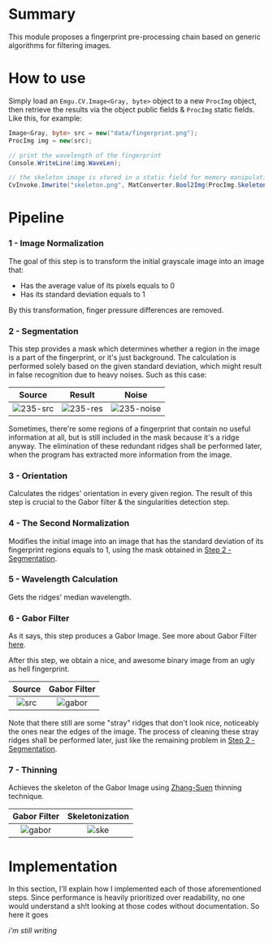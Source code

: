 
# Summary

This module proposes a fingerprint pre-processing chain based on generic algorithms for filtering images.

# How to use

Simply load an `Emgu.CV.Image<Gray, byte>` object to a new `ProcImg` object, then retrieve the results via the object public fields & `ProcImg` static fields. Like this, for example:

```C#
Image<Gray, byte> src = new("data/fingerprint.png");
ProcImg img = new(src);

// print the wavelength of the fingerprint
Console.WriteLine(img.WaveLen);

// the skeleton image is stored in a static field for memory manipulation reasons
CvInvoke.Imwrite("skeleton.png", MatConverter.Bool2Img(ProcImg.SkeletonMat));
```

# Pipeline

### 1 - Image Normalization

The goal of this step is to transform the initial grayscale image into an image that:

- Has the average value of its pixels equals to 0
- Has its standard deviation equals to 1

By this transformation, finger pressure differences are removed.

### 2 - Segmentation

This step provides a mask which determines whether a region in the image is a part of the fingerprint, or it's just background. The calculation is performed solely based on the given standard deviation, which might result in false recognition due to heavy noises. Such as this case:

Source                     | Result                    | Noise                     |
:-------------------------:|:-------------------------:|:-------------------------:|
![235-src](https://user-images.githubusercontent.com/58514512/211996283-66d5f78e-625f-4a78-bb33-11946da40cde.png) | ![235-res](https://user-images.githubusercontent.com/58514512/211996302-8fdc35be-3be1-4a96-a922-a41be72bf799.png) | ![235-noise](https://user-images.githubusercontent.com/58514512/211996651-bc09f6e3-871e-4586-a36b-f07cd234edc9.png) |

Sometimes, there're some regions of a fingerprint that contain no useful information at all, but is still included in the mask because it's a ridge anyway. The elimination of these redundant ridges shall be performed later, when the program has extracted more information from the image.

### 3 - Orientation

Calculates the ridges' orientation in every given region. The result of this step is crucial to the Gabor filter & the singularities detection step.

### 4 - The Second Normalization

Modifies the initial image into an image that has the standard deviation of its fingerprint regions equals to 1, using the mask obtained in [Step 2 - Segmentation](#user-content-2---segmentation).

### 5 - Wavelength Calculation

Gets the ridges' median wavelength.

### 6 - Gabor Filter

As it says, this step produces a Gabor Image. See more about Gabor Filter [here](https://en.wikipedia.org/wiki/Gabor_filter).

After this step, we obtain a nice, and awesome binary image from an ugly as hell fingerprint.

Source                     | Gabor Filter              |
:-------------------------:|:-------------------------:|
![src](https://user-images.githubusercontent.com/58514512/211999043-329071a6-83e8-4324-95d1-d9fc8771432e.png) | ![gabor](https://user-images.githubusercontent.com/58514512/211999052-5f6a2f93-b5d8-4635-ae11-c0f1334af470.png)

Note that there still are some "stray" ridges that don't look nice, noticeably the ones near the edges of the image. The process of cleaning these stray ridges shall be performed later, just like the remaining problem in [Step 2 - Segmentation](#user-content-2---segmentation).

### 7 - Thinning

Achieves the skeleton of the Gabor Image using [Zhang-Suen](https://rosettacode.org/wiki/Zhang-Suen_thinning_algorithm) thinning technique.

Gabor Filter                | Skeletonization            |
:-------------------------: | :-------------------------:|
![gabor](https://user-images.githubusercontent.com/58514512/211828957-6936eb4a-ebd0-4517-99d3-c6552e7707b3.png) | ![ske](https://user-images.githubusercontent.com/58514512/211829002-0b2057ed-cef8-41ff-93a3-2526128071ed.png)

# Implementation

In this section, I'll explain how I implemented each of those aforementioned steps. Since performance is heavily prioritized over readability, no one would understand a sh!t looking at those codes without documentation. So here it goes

*i'm still writing*
